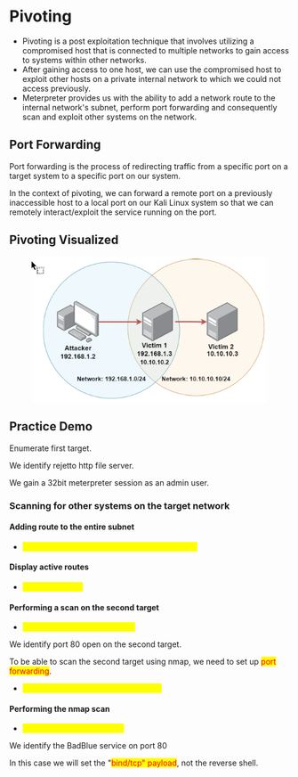 # Pivoting

* Pivoting is a post exploitation technique that involves utilizing a compromised host that is connected to multiple networks to gain access to systems within other networks.
* After gaining access to one host, we can use the compromised host to exploit other hosts on a private internal network to which we could not access previously.
* Meterpreter provides us with the ability to add a network route to the internal network's subnet, perform port forwarding and consequently scan and exploit other systems on the  network.

## Port Forwarding

Port forwarding is the process of redirecting traffic from a specific port on a target system to a specific port on our system.

In the context of pivoting, we can forward a remote port on a previously inaccessible host to a local port on our Kali Linux system so that we can remotely interact/exploit the service running on the port.

## Pivoting Visualized

<figure><img src="../../.gitbook/assets/image (167).png" alt=""><figcaption></figcaption></figure>

## Practice Demo

Enumerate first target.

We identify rejetto http file server.

We gain a 32bit meterpreter session as an admin user.

### Scanning for other systems on the target network

#### Adding route to the entire subnet

* <mark style="color:yellow;">run autoroute -s networkaddress'/CIDRnotation</mark>

#### Display active routes

* <mark style="color:yellow;">run autoroute -p</mark>

#### Performing a scan on the second target

* <mark style="color:yellow;">auxiliary/scanner/portscan/tcp</mark>

We identify port 80 open on the second target.

To be able to scan the second target using nmap, we need to set up <mark style="color:red;">port forwarding</mark>.

* <mark style="color:yellow;">portfwd add -l 1234 -p 80 -r 'targetIP'</mark>

#### Performing the nmap scan

* <mark style="color:yellow;">nmap -sV -p 1234 localhost</mark>

We identify the BadBlue service on port 80

In this case we will set the "<mark style="color:red;">bind/tcp" payload</mark>, not the reverse shell.
